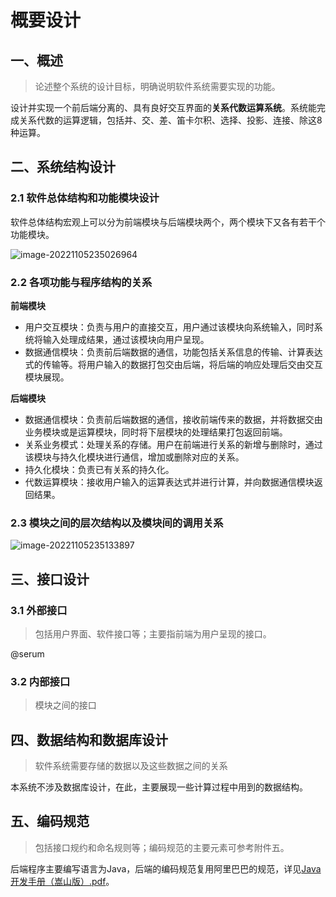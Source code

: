 # 概要设计

## 一、概述

> 论述整个系统的设计目标，明确说明软件系统需要实现的功能。

设计并实现一个前后端分离的、具有良好交互界面的**关系代数运算系统**。系统能完成关系代数的运算逻辑，包括并、交、差、笛卡尔积、选择、投影、连接、除这8种运算。

## 二、系统结构设计

### 2.1 软件总体结构和功能模块设计

软件总体结构宏观上可以分为前端模块与后端模块两个，两个模块下又各有若干个功能模块。

![image-20221105235026964](D:\Relational-Algebra-Operation-System\文档\assets\软件总体结构和功能模块设计.drawio.png)



### 2.2 各项功能与程序结构的关系

**前端模块**

- 用户交互模块：负责与用户的直接交互，用户通过该模块向系统输入，同时系统将输入处理成结果，通过该模块向用户呈现。
- 数据通信模块：负责前后端数据的通信，功能包括关系信息的传输、计算表达式的传输等。将用户输入的数据打包交由后端，将后端的响应处理后交由交互模块展现。

**后端模块**

- 数据通信模块：负责前后端数据的通信，接收前端传来的数据，并将数据交由业务模块或是运算模块，同时将下层模块的处理结果打包返回前端。
- 关系业务模式：处理关系的存储。用户在前端进行关系的新增与删除时，通过该模块与持久化模块进行通信，增加或删除对应的关系。
- 持久化模块：负责已有关系的持久化。
- 代数运算模块：接收用户输入的运算表达式并进行计算，并向数据通信模块返回结果。



### 2.3 模块之间的层次结构以及模块间的调用关系

![image-20221105235133897](D:\Relational-Algebra-Operation-System\文档\assets\模块之间的层次结构以及模块间的调用关系.drawio.png)



## 三、接口设计

### 3.1 外部接口

> 包括用户界面、软件接口等；主要指前端为用户呈现的接口。

@serum

### 3.2 内部接口

> 模块之间的接口



## 四、数据结构和数据库设计

> 软件系统需要存储的数据以及这些数据之间的关系

本系统不涉及数据库设计，在此，主要展现一些计算过程中用到的数据结构。





## 五、编码规范

> 包括接口规约和命名规则等；编码规范的主要元素可参考附件五。

后端程序主要编写语言为Java，后端的编码规范复用阿里巴巴的规范，详见[Java开发手册（嵩山版）.pdf](https://www.haicheng.website/download/book/Java开发手册（嵩山版）.pdf)。

